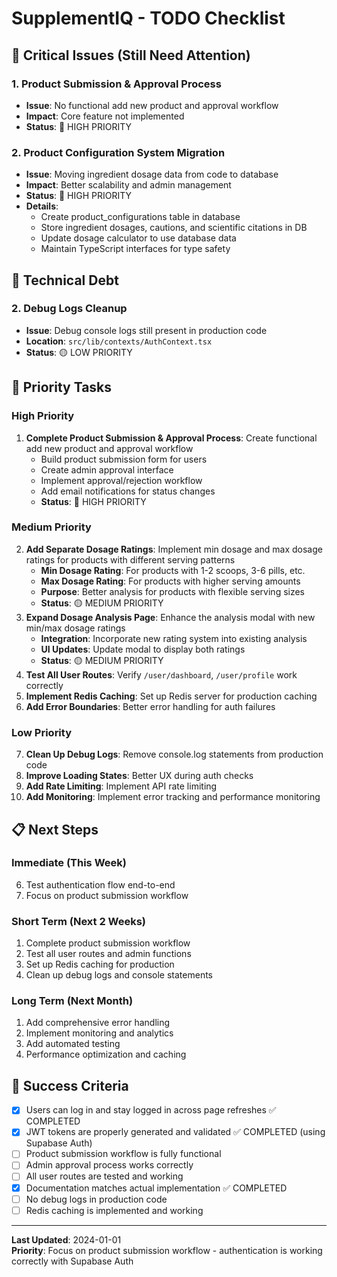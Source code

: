 # SupplementIQ - TODO Checklist
## 🚨 Critical Issues (Still Need Attention)

### 1. Product Submission & Approval Process
- **Issue**: No functional add new product and approval workflow
- **Impact**: Core feature not implemented
- **Status**: 🔴 HIGH PRIORITY

### 2. Product Configuration System Migration
- **Issue**: Moving ingredient dosage data from code to database
- **Impact**: Better scalability and admin management
- **Status**: 🔴 HIGH PRIORITY
- **Details**: 
  - Create product_configurations table in database
  - Store ingredient dosages, cautions, and scientific citations in DB
  - Update dosage calculator to use database data
  - Maintain TypeScript interfaces for type safety

## 🔧 Technical Debt

### 2. Debug Logs Cleanup
- **Issue**: Debug console logs still present in production code
- **Location**: `src/lib/contexts/AuthContext.tsx`
- **Status**: 🟡 LOW PRIORITY

## 🎯 Priority Tasks

### High Priority
1. **Complete Product Submission & Approval Process**: Create functional add new product and approval workflow
   - Build product submission form for users
   - Create admin approval interface
   - Implement approval/rejection workflow
   - Add email notifications for status changes
   - **Status**: 🔴 HIGH PRIORITY

### Medium Priority
2. **Add Separate Dosage Ratings**: Implement min dosage and max dosage ratings for products with different serving patterns
   - **Min Dosage Rating**: For products with 1-2 scoops, 3-6 pills, etc.
   - **Max Dosage Rating**: For products with higher serving amounts
   - **Purpose**: Better analysis for products with flexible serving sizes
   - **Status**: 🟡 MEDIUM PRIORITY
3. **Expand Dosage Analysis Page**: Enhance the analysis modal with new min/max dosage ratings
   - **Integration**: Incorporate new rating system into existing analysis
   - **UI Updates**: Update modal to display both ratings
   - **Status**: 🟡 MEDIUM PRIORITY
4. **Test All User Routes**: Verify `/user/dashboard`, `/user/profile` work correctly
5. **Implement Redis Caching**: Set up Redis server for production caching
6. **Add Error Boundaries**: Better error handling for auth failures

### Low Priority
7. **Clean Up Debug Logs**: Remove console.log statements from production code
8. **Improve Loading States**: Better UX during auth checks
9. **Add Rate Limiting**: Implement API rate limiting
10. **Add Monitoring**: Implement error tracking and performance monitoring


## 📋 Next Steps

### Immediate (This Week)

6. Test authentication flow end-to-end
7. Focus on product submission workflow

### Short Term (Next 2 Weeks)
1. Complete product submission workflow
2. Test all user routes and admin functions
3. Set up Redis caching for production
4. Clean up debug logs and console statements

### Long Term (Next Month)
1. Add comprehensive error handling
2. Implement monitoring and analytics
3. Add automated testing
4. Performance optimization and caching

## 🎯 Success Criteria

- [x] Users can log in and stay logged in across page refreshes ✅ COMPLETED
- [x] JWT tokens are properly generated and validated ✅ COMPLETED (using Supabase Auth)
- [ ] Product submission workflow is fully functional
- [ ] Admin approval process works correctly
- [ ] All user routes are tested and working
- [x] Documentation matches actual implementation ✅ COMPLETED
- [ ] No debug logs in production code
- [ ] Redis caching is implemented and working

---

**Last Updated**: 2024-01-01  
**Priority**: Focus on product submission workflow - authentication is working correctly with Supabase Auth